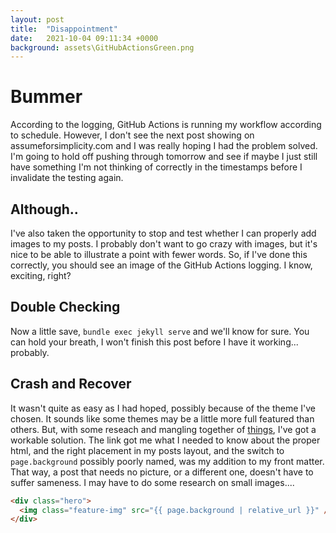```yaml
---
layout: post
title:  "Disappointment"
date:   2021-10-04 09:11:34 +0000
background: assets\GitHubActionsGreen.png
---
```


# Bummer
According to the logging, GitHub Actions is running my workflow according to schedule. However, I don't see the next post showing on assumeforsimplicity.com and I was really hoping I had the problem solved. I'm going to hold off pushing through tomorrow and see if maybe I just still have something I'm not thinking of correctly in the timestamps before I invalidate the testing again.  

## Although..
I've also taken the opportunity to stop and test whether I can properly add images to my posts. I probably don't want to go crazy with images, but it's nice to be able to illustrate a point with fewer words. So, if I've done this correctly, you should see an image of the GitHub Actions logging. I know, exciting, right?  

## Double Checking
Now a little save, ```bundle exec jekyll serve``` and we'll know for sure. You can hold your breath, I won't finish this post before I have it working... probably.  

## Crash and Recover
It wasn't quite as easy as I had hoped, possibly because of the theme I've chosen. It sounds like some themes may be a little more full featured than others. But, with some reseach and mangling together of [things](https://stackoverflow.com/questions/54157109/how-to-render-background-image-in-a-page-generated-by-jekyll/54166941), I've got a workable solution. The link got me what I needed to know about the proper html, and the right placement in my posts layout, and the switch to ```page.background``` possibly poorly named, was my addition to my front matter. That way, a post that needs no picture, or a different one, doesn't have to suffer sameness. I may have to do some research on small images....

``` html
<div class="hero">
  <img class="feature-img" src="{{ page.background | relative_url }}" />
</div>
```